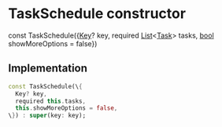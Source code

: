 


# TaskSchedule constructor






const
TaskSchedule(\{[Key](https://api.flutter.dev/flutter/foundation/Key-class.html)? key, required [List](https://api.flutter.dev/flutter/dart-core/List-class.html)&lt;[Task](../../models_task_task_model/Task-class.md)> tasks, [bool](https://api.flutter.dev/flutter/dart-core/bool-class.html) showMoreOptions = false\})





## Implementation

```dart
const TaskSchedule(\{
  Key? key,
  required this.tasks,
  this.showMoreOptions = false,
\}) : super(key: key);
```







